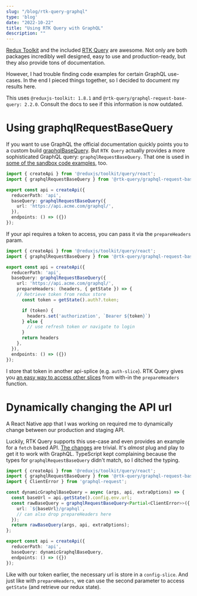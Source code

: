 ```yaml
---
slug: "/blog/rtk-query-graphql"
type: 'blog'
date: "2022-10-22"
title: "Using RTK Query with GraphQL"
description: ""
---
```



[Redux Toolkit](https://redux-toolkit.js.org/) and the included [RTK Query](https://redux-toolkit.js.org/rtk-query/overview) are awesome. Not only are both packages incredibly well designed, easy to use and production-ready, but they also provide tons of documentation.

However, I had trouble finding code examples for certain GraphQL use-cases. In the end I pieced things together, so I decided to document my results here.

This uses `@reduxjs-toolkit: 1.8.1` and `@rtk-query/graphql-request-base-query: 2.2.0`. Consult the docs to see if this information is now outdated.

# Using graphqlRequestBaseQuery

If you want to use GraphQL the official documentation quickly points you to a custom build [graphqlBaseQuery](https://redux-toolkit.js.org/rtk-query/usage/customizing-queries#graphql-basequery). But `RTK Query` actually provides a more sophisticated GraphQL query: `graphqlRequestBaseQuery`. That one is used in [some of the sandbox code examples](https://redux-toolkit.js.org/rtk-query/usage/examples#react-with-graphql), too.

```ts
import { createApi } from '@reduxjs/toolkit/query/react';
import { graphqlRequestBaseQuery } from '@rtk-query/graphql-request-base-query';

export const api = createApi({
  reducerPath: 'api',
  baseQuery: graphqlRequestBaseQuery({
    url: 'https://api.acme.com/graphql/',
  }),
  endpoints: () => ({})
});
```

If your api requires a token to access, you can pass it via the `prepareHeaders` param.

```ts
import { createApi } from '@reduxjs/toolkit/query/react';
import { graphqlRequestBaseQuery } from '@rtk-query/graphql-request-base-query';

export const api = createApi({
  reducerPath: 'api',
  baseQuery: graphqlRequestBaseQuery({
    url: 'https://api.acme.com/graphql/',
    prepareHeaders: (headers, { getState }) => {
    // Retrieve token from redux store
      const token = getState().auth?.token;

      if (token) {
        headers.set('authorization', `Bearer ${token}`)
      } else {
        // use refresh token or navigate to login
      }
      return headers
    },
  }),
  endpoints: () => ({})
});
```

I store that token in another api-splice (e.g. `auth-slice`). RTK Query gives you [an easy way to access other slices](https://redux-toolkit.js.org/rtk-query/api/fetchBaseQuery) from with-in the `prepareHeaders` function.



# Dynamically changing the API url

A React Native app that I was working on required me to dynamically change between our production and staging API.

Luckily, RTK Query supports this use-case and even provides an example for a `fetch` based API. [The changes](https://redux-toolkit.js.org/rtk-query/usage/customizing-queries#constructing-a-dynamic-base-url-using-redux-state) are trivial. It's _almost_ plug and play to get it to work with GraphQL. TypeScript kept complaining because the types for `graphqlRequestBaseQuery` didn't match, so I ditched the typing.

```ts
import { createApi } from '@reduxjs/toolkit/query/react';
import { graphqlRequestBaseQuery } from '@rtk-query/graphql-request-base-query';
import { ClientError } from 'graphql-request';

const dynamicGraphqlBaseQuery = async (args, api, extraOptions) => {
  const baseUrl = api.getState().config.env.url;
  const rawBaseQuery = graphqlRequestBaseQuery<Partial<ClientError>>({
    url: `${baseUrl}/graphql`,
    // can also drop prepareHeaders here
  });
  return rawBaseQuery(args, api, extraOptions);
};

export const api = createApi({
  reducerPath: 'api',
  baseQuery: dynamicGraphqlBaseQuery,
  endpoints: () => ({})
});
```

Like with our token earlier, the necessary url is store in a `config-slice`. And just like with `prepareHeaders`, we can use the second parameter to access `getState` (and retrieve our redux state).

